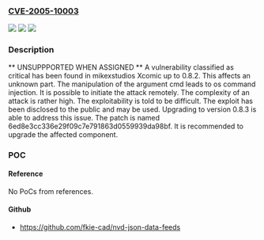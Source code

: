 ### [CVE-2005-10003](https://cve.mitre.org/cgi-bin/cvename.cgi?name=CVE-2005-10003)
![](https://img.shields.io/static/v1?label=Product&message=Xcomic&color=blue)
![](https://img.shields.io/static/v1?label=Version&message=%3D%200.8.0%20&color=brighgreen)
![](https://img.shields.io/static/v1?label=Vulnerability&message=OS%20Command%20Injection&color=brighgreen)

### Description

** UNSUPPPORTED WHEN ASSIGNED ** A vulnerability classified as critical has been found in mikexstudios Xcomic up to 0.8.2. This affects an unknown part. The manipulation of the argument cmd leads to os command injection. It is possible to initiate the attack remotely. The complexity of an attack is rather high. The exploitability is told to be difficult. The exploit has been disclosed to the public and may be used. Upgrading to version 0.8.3 is able to address this issue. The patch is named 6ed8e3cc336e29f09c7e791863d0559939da98bf. It is recommended to upgrade the affected component.

### POC

#### Reference
No PoCs from references.

#### Github
- https://github.com/fkie-cad/nvd-json-data-feeds

